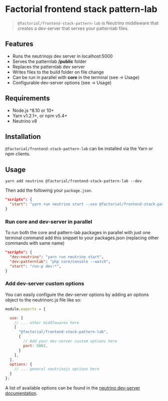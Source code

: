 # Factorial frontend stack pattern-lab

> `@factorial/frontend-stack-pattern-lab` is Neutrino middleware that creates a dev-server that serves your patternlab files.

## Features

- Runs the neutrinojs dev server in localhost:5000
- Serves the patternlab **/public** folder
- Replaces the patternlab dev server
- Writes files to the build folder on file change
- Can be run in parallel with **core** in the terminal (see -> Usage)
- Configurable dev-server options (see -> Usage)

## Requirements

- Node.js ^8.10 or 10+
- Yarn v1.2.1+, or npm v5.4+
- Neutrino v8

## Installation

`@factorial/frontend-stack-pattern-lab` can be installed via the Yarn or npm clients.

## Usage

    yarn add neutrino @factorial/frontend-stack-pattern-lab --dev

Then add the following your `package.json`.

```json
"scripts": {
  "start": "yarn run neutrino start --use @factorial/frontend-stack-pattern-lab",
}
```

### Run core and dev-server in parallel

To run both the core and pattern-lab packages in parallel with just one terminal
command add this snippet to your packages.json (replacing other commands with same name)

```json
"scripts": {
  "dev:neutrino": "yarn run neutrino start",
  "dev:patternlab": "php core/console --watch",
  "start": "run-p dev:*",
}
```

### Add dev-server custom options

You can easily configure the dev-server options by adding an options object to the neutrinorc.js file like so:


```js
module.exports = {

  use: [
    // ... other middlewares here
    [
      "@factorial/frontend-stack-pattern-lab",
      {
        // Add your dev-server custom options here
        port: 5001,
      }
    ],
  ],
  options: {
    // ... general neutrinojs options here
  }
};
```
A list of available options can be found in the [neutrino dev-server documentation](https://neutrinojs.org/packages/dev-server/).